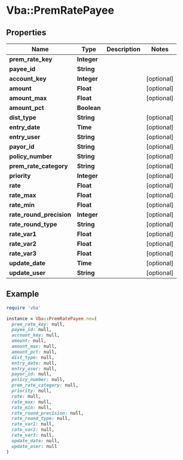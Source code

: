 # Vba::PremRatePayee

## Properties

| Name | Type | Description | Notes |
| ---- | ---- | ----------- | ----- |
| **prem_rate_key** | **Integer** |  |  |
| **payee_id** | **String** |  |  |
| **account_key** | **Integer** |  | [optional] |
| **amount** | **Float** |  | [optional] |
| **amount_max** | **Float** |  | [optional] |
| **amount_pct** | **Boolean** |  |  |
| **dist_type** | **String** |  | [optional] |
| **entry_date** | **Time** |  | [optional] |
| **entry_user** | **String** |  | [optional] |
| **payor_id** | **String** |  | [optional] |
| **policy_number** | **String** |  | [optional] |
| **prem_rate_category** | **String** |  | [optional] |
| **priority** | **Integer** |  | [optional] |
| **rate** | **Float** |  | [optional] |
| **rate_max** | **Float** |  | [optional] |
| **rate_min** | **Float** |  | [optional] |
| **rate_round_precision** | **Integer** |  | [optional] |
| **rate_round_type** | **String** |  | [optional] |
| **rate_var1** | **Float** |  | [optional] |
| **rate_var2** | **Float** |  | [optional] |
| **rate_var3** | **Float** |  | [optional] |
| **update_date** | **Time** |  | [optional] |
| **update_user** | **String** |  | [optional] |

## Example

```ruby
require 'vba'

instance = Vba::PremRatePayee.new(
  prem_rate_key: null,
  payee_id: null,
  account_key: null,
  amount: null,
  amount_max: null,
  amount_pct: null,
  dist_type: null,
  entry_date: null,
  entry_user: null,
  payor_id: null,
  policy_number: null,
  prem_rate_category: null,
  priority: null,
  rate: null,
  rate_max: null,
  rate_min: null,
  rate_round_precision: null,
  rate_round_type: null,
  rate_var1: null,
  rate_var2: null,
  rate_var3: null,
  update_date: null,
  update_user: null
)
```

